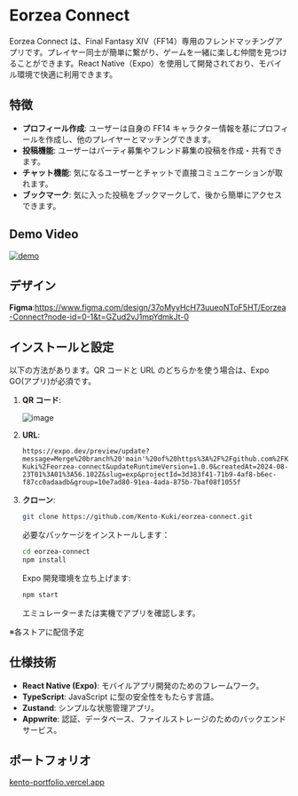 # Eorzea Connect

Eorzea Connect は、Final Fantasy XIV（FF14）専用のフレンドマッチングアプリです。プレイヤー同士が簡単に繋がり、ゲームを一緒に楽しむ仲間を見つけることができます。React Native（Expo）を使用して開発されており、モバイル環境で快適に利用できます。

## 特徴

- **プロフィール作成**: ユーザーは自身の FF14 キャラクター情報を基にプロフィールを作成し、他のプレイヤーとマッチングできます。
- **投稿機能**: ユーザーはパーティ募集やフレンド募集の投稿を作成・共有できます。
- **チャット機能**: 気になるユーザーとチャットで直接コミュニケーションが取れます。
- **ブックマーク**: 気に入った投稿をブックマークして、後から簡単にアクセスできます。

## Demo Video

[![demo](https://img.youtube.com/vi/qZKuYuMYMGc/0.jpg)](https://youtu.be/qZKuYuMYMGc)

## デザイン

**Figma**:https://www.figma.com/design/37oMyyHcH73uueoNToF5HT/Eorzea-Connect?node-id=0-1&t=GZud2vJ1mpYdmkJt-0

## インストールと設定

以下の方法があります。QR コードと URL のどちらかを使う場合は、Expo GO(アプリ)が必須です。

1. **QR コード**:

   ![image](https://github.com/user-attachments/assets/d6e363ea-6ec4-41e6-b1c8-ada364900d54)


2. **URL**:
   ```
   https://expo.dev/preview/update?message=Merge%20branch%20'main'%20of%20https%3A%2F%2Fgithub.com%2FKento-Kuki%2Feorzea-connect&updateRuntimeVersion=1.0.0&createdAt=2024-08-23T01%3A01%3A56.102Z&slug=exp&projectId=3d383f41-71b9-4af8-b6ec-f87cc0adaadb&group=10e7ad80-91ea-4ada-875b-7baf08f1055f
   ```
3. **クローン**:

   ```bash
   git clone https://github.com/Kento-Kuki/eorzea-connect.git

   ```

   必要なパッケージをインストールします：

   ```bash
   cd eorzea-connect
   npm install

   ```

   Expo 開発環境を立ち上げます:

   ```bash
   npm start

   ```

   エミュレーターまたは実機でアプリを確認します。

※各ストアに配信予定

## 仕様技術

- **React Native (Expo)**: モバイルアプリ開発のためのフレームワーク。
- **TypeScript**: JavaScript に型の安全性をもたらす言語。
- **Zustand**: シンプルな状態管理アプリ。
- **Appwrite**: 認証、データベース、ファイルストレージのためのバックエンドサービス。

## ポートフォリオ

[kento-portfolio.vercel.app
](https://kento-portfolio.vercel.app/)
